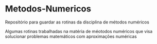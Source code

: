 # Metodos-Numericos
Repositório para guardar as rotinas da disciplina de métodos numéricos

Algumas rotinas trabalhadas na matéria de méotodos numéricos que visa solucionar problemas matemáticos com aproximações numéricas
